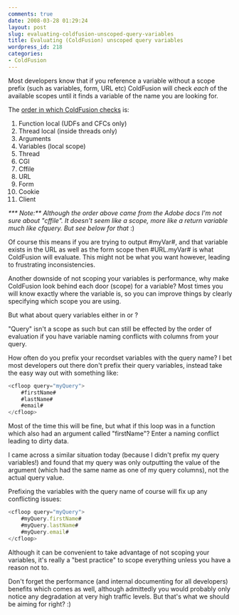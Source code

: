 ```yaml
---
comments: true
date: 2008-03-28 01:29:24
layout: post
slug: evaluating-coldfusion-unscoped-query-variables
title: Evaluating (ColdFusion) unscoped query variables
wordpress_id: 218
categories:
- ColdFusion
---
```


Most developers know that if you reference a variable without a scope prefix (such as variables, form, URL etc) ColdFusion will check _each_ of the available scopes until it finds a variable of the name you are looking for.

The [order in which ColdFusion checks](http://livedocs.adobe.com/coldfusion/8/htmldocs/help.html?content=Variables_32.html) is:
	
  1. Function local (UDFs and CFCs only)
  2. Thread local (inside threads only)
  3. Arguments
  4. Variables (local scope)
  5. Thread
  6. CGI
  7. Cffile
  8. URL
  9. Form
  10. Cookie
  11. Client

_*** Note:** Although the order above came from the Adobe docs I'm not sure about "cffile". It doesn't seem like a scope, more like a return variable much like cfquery. But see below for that_ :)

Of course this means if you are trying to output #myVar#, and that variable exists in the URL as well as the form scope then #URL.myVar# is what ColdFusion will evaluate. This might not be what you want however, leading to frustrating inconsistencies. 

Another downside of not scoping your variables is performance, why make ColdFusion look behind each door (scope) for a variable? Most times you will know exactly where the variable is, so you can improve things by clearly specifying which scope you are using.

But what about query variables either in <cfoutput query=""> or <cfloop query="">? 

"Query" isn't a scope as such but can still be effected by the order of evaluation if you have variable naming conflicts with columns from your query. 

How often do you prefix your recordset variables with the query name? I bet most developers out there don't prefix their query variables, instead take the easy way out with something like:

``` javascript
<cfloop query="myQuery">
	#firstName#
	#lastName#
	#email#
</cfloop>
```

Most of the time this will be fine, but what if this loop was in a function which also had an argument called "firstName"? Enter a naming conflict leading to dirty data.

I came across a similar situation today (because I didn't prefix my query variables!) and found that my query was only outputting the value of the argument (which had the same name as one of my query columns), not the actual query value.

Prefixing the variables with the query name of course will fix up any conflicting issues:

``` javascript
<cfloop query="myQuery">
	#myQuery.firstName#
	#myQuery.lastName#
	#myQuery.email#
</cfloop>
```

Although it can be convenient to take advantage of not scoping your variables, it's really a "best practice" to scope everything unless you have a reason not to. 

Don't forget the performance (and internal documenting for all developers) benefits which comes as well, although admittedly you would probably only notice any degradation at very high traffic levels. But that's what we should be aiming for right? :)
